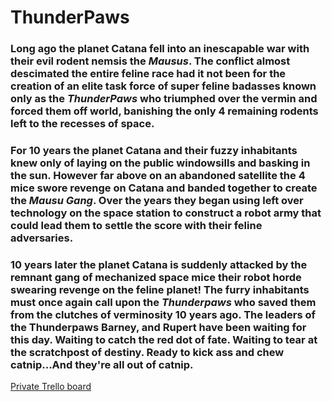 # ThunderPaws


### Long ago the planet Catana fell into an inescapable war with their evil rodent nemsis the *Mausus*. The conflict almost descimated the entire feline race had it not been for the creation of an elite task force of super feline badasses known only as the *ThunderPaws* who triumphed over the vermin and forced them off world, banishing the only 4 remaining rodents left to the recesses of space. 
### For 10 years the planet Catana and their fuzzy inhabitants knew only of laying on the public windowsills and basking in the sun. However far above on an abandoned satellite the 4 mice swore revenge on Catana and banded together to create the *Mausu Gang*. Over the years they began using left over technology on the space station to construct a robot army that could lead them to settle the score with their feline adversaries. 
### 10 years later the planet Catana is suddenly attacked by the remnant gang of mechanized space mice their robot horde swearing revenge on the feline planet! The furry inhabitants must once again call upon the *Thunderpaws* who saved them from the clutches of verminosity 10 years ago. The leaders of the Thunderpaws Barney, and Rupert have been waiting for this day. Waiting to catch the red dot of fate. Waiting to tear at the scratchpost of destiny. Ready to kick ass and chew catnip...And they're all out of catnip.


[Private Trello board](https://trello.com/b/43o3Avd9/thunder-paws-devlopment)
